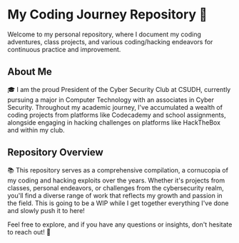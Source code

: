 # My Coding Journey Repository 🚀

Welcome to my personal repository, where I document my coding adventures, class projects, and various coding/hacking endeavors for continuous practice and improvement.

## About Me
🎓 I am the proud President of the Cyber Security Club at CSUDH, currently pursuing a major in Computer Technology with an associates in Cyber Security. Throughout my academic journey, I've accumulated a wealth of coding projects from platforms like Codecademy and school assignments, alongside engaging in hacking challenges on platforms like HackTheBox and within my club.

## Repository Overview
📚 This repository serves as a comprehensive compilation, a cornucopia of my coding and hacking exploits over the years. Whether it's projects from classes, personal endeavors, or challenges from the cybersecurity realm, you'll find a diverse range of work that reflects my growth and passion in the field. This is going to be a WIP while I get together everything I've done and slowly push it to here!

Feel free to explore, and if you have any questions or insights, don't hesitate to reach out! 🌟
